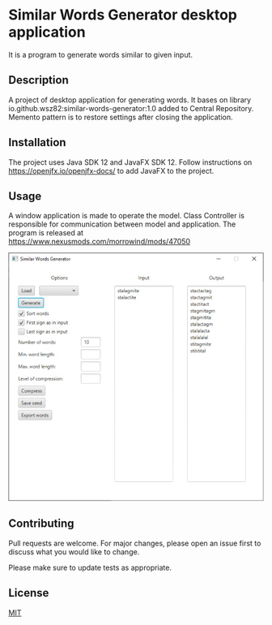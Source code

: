 # Similar Words Generator desktop application

It is a program to generate words similar to given input.

## Description

A project of desktop application for generating words. It bases on library io.github.wsz82:similar-words-generator:1.0 added to Central Repository. Memento pattern is to restore settings after closing the application.

## Installation

The project uses Java SDK 12 and JavaFX SDK 12. Follow instructions on https://openjfx.io/openjfx-docs/ to add JavaFX to the project.<br/> 

## Usage

A window application is made to operate the model. Class Controller is responsible for communication between model and application. The program is released at https://www.nexusmods.com/morrowind/mods/47050

![sample](sample.jpg)

## Contributing
Pull requests are welcome. For major changes, please open an issue first to discuss what you would like to change.

Please make sure to update tests as appropriate.

## License
[MIT](https://choosealicense.com/licenses/mit/)